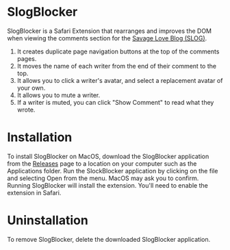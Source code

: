 # SlogBlocker

SlogBlocker is a Safari Extension that rearranges and improves the DOM when viewing the comments section for the [Savage Love Blog (SLOG)](http://www.thestranger.com/seattle/SavageLove).

1. It creates duplicate page navigation buttons at the top of the comments pages.
2. It moves the name of each writer from the end of their comment to the top.
3. It allows you to click a writer's avatar, and select a replacement avatar of your own.
4. It allows you to mute a writer. 
5. If a writer is muted, you can click "Show Comment" to read what they wrote.

# Installation

To install SlogBlocker on MacOS, download the SlogBlocker application from the [Releases](https://github.com/ahoyfubar/SlogBlocker/releases/) page to a location on your computer such as the Applications folder. Run the SlockBlocker application by clicking on the file and selecting Open from the menu. MacOS may ask you to confirm. Running SlogBlocker will install the extension. You'll need to enable the extension in Safari.

# Uninstallation

To remove SlogBlocker, delete the downloaded SlogBlocker application.
